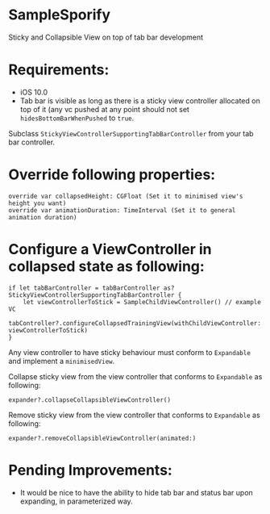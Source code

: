 # SampleSporify
Sticky and Collapsible View on top of tab bar development

# Requirements:
- iOS 10.0
- Tab bar is visible as long as there is a sticky view controller allocated on top of it (any vc pushed at any point should not set ```hidesBottomBarWhenPushed``` to ```true```.

Subclass ```StickyViewControllerSupportingTabBarController``` from your tab bar controller.

# Override following properties:
```
override var collapsedHeight: CGFloat (Set it to minimised view's height you want)
override var animationDuration: TimeInterval (Set it to general animation duration)
```

# Configure a ViewController in collapsed state as following:

```
if let tabBarController = tabBarController as? StickyViewControllerSupportingTabBarController {
    let viewControllerToStick = SampleChildViewController() // example VC
    tabController?.configureCollapsedTrainingView(withChildViewController: viewControllerToStick)
}
```

Any view controller to have sticky behaviour must conform to ```Expandable``` and implement a ```minimisedView```.

Collapse sticky view from the view controller that conforms to ```Expandable``` as following:

```
expander?.collapseCollapsibleViewController()
```

Remove sticky view from the view controller that conforms to ```Expandable``` as following:

```
expander?.removeCollapsibleViewController(animated:)
```

# Pending Improvements:
- It would be nice to have the ability to hide tab bar and status bar upon expanding, in parameterized way.
